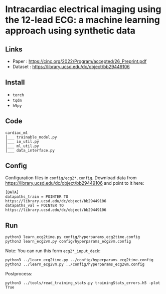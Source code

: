 # Intracardiac electrical imaging using the 12-lead ECG: a machine learning approach using synthetic data

## Links
- Paper : https://cinc.org/2022/Program/accepted/26_Preprint.pdf
- Dataset : https://library.ucsd.edu/dc/object/bb29449106

## Install
- `torch`
- `tqdm`
- `h5py`

## Code
```
cardiac_ml
│___ trainable_model.py
│___ io_util.py
│___ ml_util.py
│___ data_interface.py
```

## Config
Configuration files in `config/ecg2*.config`.
Download data from https://library.ucsd.edu/dc/object/bb29449106 and point to it here:
```
[DATA]
datapaths_train = POINTER TO https://library.ucsd.edu/dc/object/bb29449106
datapaths_val = POINTER TO https://library.ucsd.edu/dc/object/bb29449106
```

## Run
```
python3 learn_ecg2time.py config/hyperparams_ecg2time.config
python3 learn_ecg2vm.py config/hyperparams_ecg2vm.config
```
Note: You can run this form `ecg2*_input_deck`:
```
python3 ../learn_ecg2time.py ../config/hyperparams_ecg2time.config
python3 ../learn_ecg2vm.py ../config/hyperparams_ecg2vm.config
```
Postprocess:
```
python3 ../tools/read_training_stats.py trainingStats_errors.h5 -plot True
```